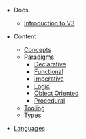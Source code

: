 - Docs
  - [Introduction to V3](/)

- Content
  - [Concepts](/reference/concepts/README.md)
  - [Paradigms](reference/paradigms/README.md)
    - [Declarative](./declarative.md)
    - [Functional](functional.md)
    - [Imperative](imperative.md)
    - [Logic](logic.md)
    - [Object Oriented](object-oriented.md)
    - [Procedural](procedural.md)
  - [Tooling](/reference/tooling/README.md)
  - [Types](/reference/types/README.md)

- [Languages](/languages/README.md)


